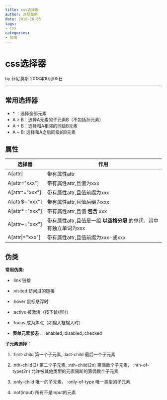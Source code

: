```yaml
---
title: css选择器
author: 菲尼莫斯
date: 2018-10-05
tags:
- css
categories:
- 前端
---
```


# css选择器

by 菲尼莫斯  2018年10月05日

---

## 常用选择器

* \* ：选择全部元素
* A > B：选择A元素的子元素B（不包括孙元素）
* A + B：选择和A相邻的同级B元素
* A ~ B: 选择和A之后同级的B元素

## 属性

|选择器 |作用 |
|-----|-----|
|A[attr]| 带有属性attr|
|A[attr="xxx"]| 带有属性attr,且值为xxx|
|A[attr^="xxx"]| 带有属性attr,且值前缀为xxx|
|A[attr$="xxx"]| 带有属性attr,且值后缀为xxx|
|A[attr*="xxx"]| 带有属性attr,且值 **包含** xxx|
|A[attr~="xxx"]| 带有属性attr,且值是一组 **以空格分隔** 的单词，其中有独立单词为xxx|
|A[attr\|="xxx"]| 带有属性attr,且值前缀为xxx-或xxx|

## 伪类

 **常用伪类:**

 * :link 链接

 * :visited 访问过的链接

 * :hover 鼠标悬浮时

 * :active 被激活（按下鼠标时）

 * :focus 成为焦点（如输入框输入时）

 * **表单元素状态：** :enabled,:disabled,:checked

**子元素选择：**

 1. :first-child 第一个子元素, :last-child 最后一个子元素

 2. :nth-child(2) 第二个子元素, :nth-child(2n) 第偶数个子元素， :nth-of-type(2n) 允许被其他类型的元素隔断的第偶数个子元素

 3. :only-child 唯一的子元素， :only-of-type 唯一类型的子元素

 4. :not(input) 所有不是input的元素




